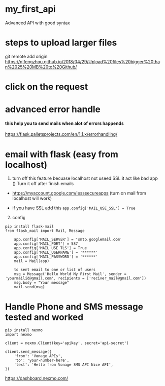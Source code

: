 # my_first_api
Advanced API with good syntax 

# steps to upload larger files
git remote add origin https://qifengzhou.github.io/2018/04/29/Upload%20files%20bigger%20than%2025%20MB%20to%20Github/

#  click on the request


# advanced error handle

#### this help you to send mails when alot of errors happends
https://flask.palletsprojects.com/en/1.1.x/errorhandling/


# email with flask (easy from localhost)

1. turn off this feature becuase localhost not useed SSL it act like bad app () Turn it off after finish emails 
*  https://myaccount.google.com/lesssecureapps  (turn on mail from localhost will work)

*  if you have SSL add this ```app.config['MAIL_USE_SSL'] = True```

2. config

```
pip install flask-mail 
from flask_mail import Mail, Message

    app.config['MAIL_SERVER'] = 'smtp.googlemail.com'
    app.config['MAIL_PORT'] = 587
    app.config['MAIL_USE_TLS'] = True
    app.config['MAIL_USERNAME'] = '******'
    app.config['MAIL_PASSWORD'] = '******'
    mail = Mail(app)
    
    to sent email to one or list of users
    msg = Message('Hello World My First Mail', sender = 'yourmailid@gmail.com', recipients = ['reciver_mail@gmail.com'])
    msg.body = "Your message"
    mail.send(msg)

```


# Handle Phone and SMS message tested and worked 
```
pip install nexmo
import nexmo

client = nexmo.Client(key='apikey', secret='api-secret')

client.send_message({
    'from': 'Vonage APIs',
    'to': 'your-number-here',
    'text': 'Hello from Vonage SMS API Nice API',
})

```
https://dashboard.nexmo.com/
